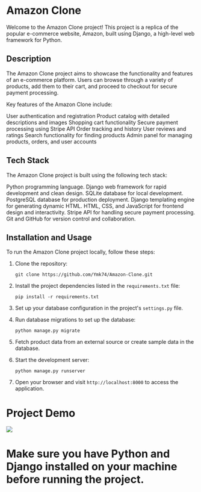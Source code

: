 # Amazon Clone
Welcome to the Amazon Clone project! This project is a replica of the popular e-commerce website, Amazon, built using Django, a high-level web framework for Python.

## Description
The Amazon Clone project aims to showcase the functionality and features of an e-commerce platform. Users can browse through a variety of products, add them to their cart, and proceed to checkout for secure payment processing.

Key features of the Amazon Clone include:

User authentication and registration
Product catalog with detailed descriptions and images
Shopping cart functionality
Secure payment processing using Stripe API
Order tracking and history
User reviews and ratings
Search functionality for finding products
Admin panel for managing products, orders, and user accounts

## Tech Stack
The Amazon Clone project is built using the following tech stack:

Python programming language.
Django web framework for rapid development and clean design.
SQLite database for local development.
PostgreSQL database for production deployment.
Django templating engine for generating dynamic HTML.
HTML, CSS, and JavaScript for frontend design and interactivity.
Stripe API for handling secure payment processing.
Git and GitHub for version control and collaboration.



## Installation and Usage

To run the Amazon Clone project locally, follow these steps:

1. Clone the repository:
   ```
   git clone https://github.com/Ymk74/Amazon-Clone.git
   ```

2. Install the project dependencies listed in the `requirements.txt` file:
   ```
   pip install -r requirements.txt
   ```

3. Set up your database configuration in the project's `settings.py` file.

4. Run database migrations to set up the database:
   ```
   python manage.py migrate
   ```

5. Fetch product data from an external source or create sample data in the database.

6. Start the development server:
   ```
   python manage.py runserver
   ```

7. Open your browser and visit `http://localhost:8000` to access the application.

# Project Demo
![](screenshot.png)


# Make sure you have Python and Django installed on your machine before running the project.
